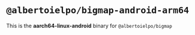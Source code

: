 # `@albertoielpo/bigmap-android-arm64`

This is the **aarch64-linux-android** binary for `@albertoielpo/bigmap`
